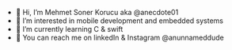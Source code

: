 - 🗿 Hi, I’m Mehmet Soner Korucu aka @anecdote01
- 🗿 I’m interested in mobile development and embedded systems
- 🗿 I’m currently learning C & swift
- 🗿 You can reach me on linkedIn & Instagram @anunnameddude

<!---
anecdote01/anecdote01 is a ✨ special ✨ repository because its `README.md` (this file) appears on your GitHub profile.
You can click the Preview link to take a look at your changes.
--->

